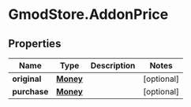 # GmodStore.AddonPrice

## Properties

Name | Type | Description | Notes
------------ | ------------- | ------------- | -------------
**original** | [**Money**](Money.md) |  | [optional] 
**purchase** | [**Money**](Money.md) |  | [optional] 


